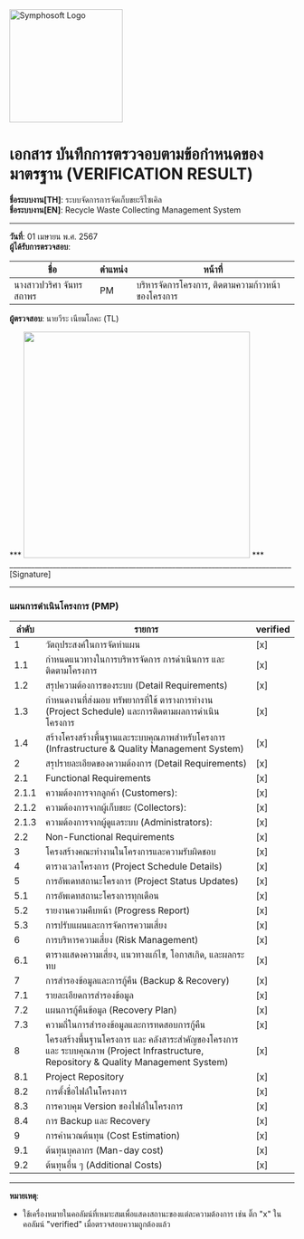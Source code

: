 <img src="https://www.symphosoft.com/logo/symphosoftLogo.png" alt="Symphosoft Logo" width="200"/>

# เอกสาร บันทึกการตรวจอบตามข้อกำหนดของมาตรฐาน (VERIFICATION RESULT)

**ชื่อระบบงาน[TH]**: ระบบจัดการการจัดเก็บขยะรีไซเคิล  
**ชื่อระบบงาน[EN]**: Recycle Waste Collecting Management System  

---

**วันที่**:  01 เมษายน พ.ศ. 2567  
**ผู้ได้รับการตรวจสอบ**:  

| ชื่อ | ตำแหน่ง | หน้าที่ |
|------|---------|-------------------------------------|
| นางสาวปวริศา จันทรสถาพร | PM | บริหารจัดการโครงการ, ติดตามความก้าวหน้าของโครงการ |  
  
    
**ผู้ตรวจสอบ**:  นายวีระ เนียมโภคะ (TL)  


***  <img src="https://www.symphosoft.com/signature_weera.png"  width="400"/>         ***      
 ______________________________________________________________________________  [Signature]

---

### แผนการดำเนินโครงการ (PMP)

| ลำดับ | รายการ                                                                                                     | verified |
|-------|-------------------------------------------------------------------------------------------------------------|----------|
| 1     | วัตถุประสงค์ในการจัดทำแผน                                                                                 | [x]      |
| 1.1   | กำหนดแนวทางในการบริหารจัดการ การดำเนินการ และติดตามโครงการ                                                | [x]      |
| 1.2   | สรุปความต้องการของระบบ (Detail Requirements)                                                              | [x]      |
| 1.3   | กำหนดงานที่ส่งมอบ ทรัพยากรที่ใช้ ตารางการทำงาน (Project Schedule) และการติดตามผลการดำเนินโครงการ         | [x]      |
| 1.4   | สร้างโครงสร้างพื้นฐานและระบบคุณภาพสำหรับโครงการ (Infrastructure & Quality Management System)             | [x]      |
| 2     | สรุปรายละเอียดของความต้องการ (Detail Requirements)                                                        | [x]      |
| 2.1   | Functional Requirements                                                                                    | [x]      |
| 2.1.1 | ความต้องการจากลูกค้า (Customers):                                                                          | [x]      |
| 2.1.2 | ความต้องการจากผู้เก็บขยะ (Collectors):                                                                     | [x]      |
| 2.1.3 | ความต้องการจากผู้ดูแลระบบ (Administrators):                                                                | [x]      |
| 2.2   | Non-Functional Requirements                                                                                | [x]      |
| 3     | โครงสร้างคณะทำงานในโครงการและความรับผิดชอบ                                                              | [x]      |
| 4     | ตารางเวลาโครงการ (Project Schedule Details)                                                              | [x]      |
| 5     | การอัพเดทสถานะโครงการ (Project Status Updates)                                                           | [x]      |
| 5.1   | การอัพเดทสถานะโครงการทุกเดือน                                                                             | [x]      |
| 5.2   | รายงานความคืบหน้า (Progress Report)                                                                       | [x]      |
| 5.3   | การปรับแผนและการจัดการความเสี่ยง                                                                          | [x]      |
| 6     | การบริหารความเสี่ยง (Risk Management)                                                                     | [x]      |
| 6.1   | ตารางแสดงความเสี่ยง, แนวทางแก้ไข, โอกาสเกิด, และผลกระทบ                                                 | [x]      |
| 7     | การสำรองข้อมูลและการกู้คืน (Backup & Recovery)                                                            | [x]      |
| 7.1   | รายละเอียดการสำรองข้อมูล                                                                                  | [x]      |
| 7.2   | แผนการกู้คืนข้อมูล (Recovery Plan)                                                                        | [x]      |
| 7.3   | ความถี่ในการสำรองข้อมูลและการทดสอบการกู้คืน                                                              | [x]      |
| 8     | โครงสร้างพื้นฐานโครงการ และ คลังสาระสำคัญของโครงการ และ ระบบคุณภาพ (Project Infrastructure, Repository & Quality Management System) | [x]      |
| 8.1   | Project Repository                                                                                         | [x]      |
| 8.2   | การตั้งชื่อไฟล์ในโครงการ                                                                                  | [x]      |
| 8.3   | การควบคุม Version ของไฟล์ในโครงการ                                                                        | [x]      |
| 8.4   | การ Backup และ Recovery                                                                                    | [x]      |
| 9     | การคำนวณต้นทุน (Cost Estimation)                                                                          | [x]      |
| 9.1   | ต้นทุนบุคลากร (Man-day cost)                                                                              | [x]      |
| 9.2   | ต้นทุนอื่น ๆ (Additional Costs)                                                                           | [x]      |   

---

**หมายเหตุ**:  
- ใช้เครื่องหมายในคอลัมน์ที่เหมาะสมเพื่อแสดงสถานะของแต่ละความต้องการ เช่น ติ๊ก "x" ในคอลัมน์ "verified" เมื่อตรวจสอบความถูกต้องแล้ว 
